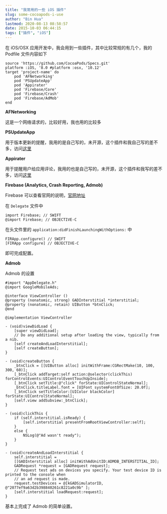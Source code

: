 ```yaml
---
title: "我常用的一些 iOS 插件"
slug: some-cocoapods-i-use
author: "Bin Hua"
lastmod: 2020-08-13 08:58:57
date: 2015-10-03 06:44:15
tags: ["插件", "iOS"]
---
```


在 iOS/OSX 应用开发中，我会用到一些插件，其中比较常规的有几个，我的 Podfile 文件内容如下

```
source 'https://github.com/CocoaPods/Specs.git'
platform :iOS, '8.0 #platform :osx, '10.12'
target 'project-name' do
	pod 'AFNetworking'
	pod 'PSUpdateApp'
	pod 'Appirater'
	pod 'Firebase/Core'
	pod 'Firebase/Crash'
	pod 'Firebase/AdMob'
end
```

**AFNetworking**

这是一个网络请求的，比较好用，我也用的比较多

**PSUpdateApp**

用于版本更新的提醒，我用的是自己写的，未开源，这个插件和我自己写的差不多，访问[这里](https://github.com/danielebogo/PSUpdateApp)

**Appirater**

用于提醒用户给应用评论，我用的也是自己写的，未开源，这个插件和我写的差不多，访问[这里](https://github.com/arashpayan/appirater)

**Firebase (Analytics, Crash Reporting, Admob)**

Firebase 可以查看官网的说明，[官网地址](https://firebase.google.com/)

在 `Delegate` 文件中

```
import Firebase; // SWIFT
@import Firebase; // OBJECTIVE-C
```

在头文件里的 `application:didFinishLaunchingWithOptions:` 中

```
FIRApp.configure() // SWIFT
[FIRApp configure] // OBJECTIVE-C
```

即可完成配置。

**Admob**

Admob 的设置

```
#import "AppDelegate.h"
@import GoogleMobileAds;

@interface ViewController ()
@property (nonatomic, strong) GADInterstitial *interstitial;
@property (nonatomic, retain) UIButton *btnClick;
@end

@implementation ViewController

- (void)viewDidLoad {
    [super viewDidLoad];
    // Do any additional setup after loading the view, typically from a nib.
    [self createAndLoadInterstitial];
    [self createButton];
}

- (void)createButton {
    _btnClick = [[UIButton alloc] initWithFrame:CGRectMake(10, 100, 300, 60)];
    [_btnClick addTarget:self action:@selector(clickThis) forControlEvents:UIControlEventTouchUpInside];
    [_btnClick setTitle:@"click" forState:UIControlStateNormal];
    _btnClick.titleLabel.font = [UIFont systemFontOfSize: 20.0f];
    [_btnClick setTitleColor:[UIColor blackColor] forState:UIControlStateNormal];
    [self.view addSubview:_btnClick];
}

- (void)clickThis {
    if (self.interstitial.isReady) {
        [self.interstitial presentFromRootViewController:self];
    }
    else {
        NSLog(@"Ad wasn't ready");
    }
}

- (void)createAndLoadInterstitial {
    self.interstitial =
    [[GADInterstitial alloc] initWithAdUnitID:ADMOB_INTERSTITIAL_ID];
    GADRequest *request = [GADRequest request];
    // Request test ads on devices you specify. Your test device ID is printed to the console when
    // an ad request is made.
    request.testDevices = @[kGADSimulatorID, @"2077ef9a63d2b398840261c8221a0c9b" ];
    [self.interstitial loadRequest:request];
}
```

基本上完成了 Admob 的简单设置。